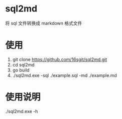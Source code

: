 # sql2md

将 sql 文件转换成 markdown 格式文件

# 使用
1. git clone https://github.com/16sgit/sql2md.git
2. cd sql2md
3. go build
4. ./sql2md.exe   -sql ./example.sql  -md ./example.md

# 使用说明
./sql2md.exe -h
